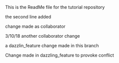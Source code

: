 This is the ReadMe file for the tutorial repository

the second line added

change made as collaborator

3/10/18 another collaborator change

a dazzlin_feature change made in this branch

Change made in dazzling_feature to provoke conflict

